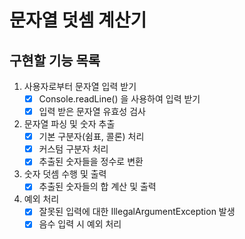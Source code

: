 # 문자열 덧셈 계산기

## 구현할 기능 목록

1. 사용자로부터 문자열 입력 받기
    - [x] Console.readLine() 을 사용하여 입력 받기
    - [x] 입력 받은 문자열 유효성 검사

2. 문자열 파싱 및 숫자 추출
    - [x] 기본 구분자(쉼표, 콜론) 처리
    - [x] 커스텀 구분자 처리
    - [x] 추출된 숫자들을 정수로 변환

3. 숫자 덧셈 수행 및 출력
   - [x] 추출된 숫자들의 합 계산 및 출력

4. 예외 처리
   - [x] 잘못된 입력에 대한 IllegalArgumentException 발생
   - [x] 음수 입력 시 예외 처리